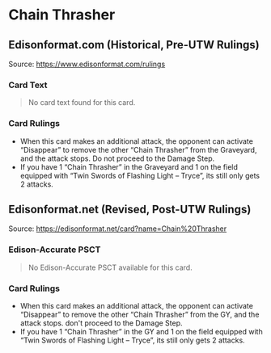 # Chain Thrasher

## Edisonformat.com (Historical, Pre-UTW Rulings)

Source: https://www.edisonformat.com/rulings

### Card Text

> No card text found for this card.

### Card Rulings

*   When this card makes an additional attack, the opponent can activate “Disappear” to remove the other “Chain Thrasher” from the Graveyard, and the attack stops. Do not proceed to the Damage Step.
*   If you have 1 “Chain Thrasher” in the Graveyard and 1 on the field equipped with “Twin Swords of Flashing Light – Tryce”, its still only gets 2 attacks.

## Edisonformat.net (Revised, Post-UTW Rulings)

Source: https://edisonformat.net/card?name=Chain%20Thrasher

### Edison-Accurate PSCT

> No Edison-Accurate PSCT available for this card.

### Card Rulings

*   When this card makes an additional attack, the opponent can activate “Disappear” to remove the other “Chain Thrasher” from the GY, and the attack stops. don't proceed to the Damage Step.
*   If you have 1 “Chain Thrasher” in the GY and 1 on the field equipped with “Twin Swords of Flashing Light – Tryce”, its still only gets 2 attacks.
            